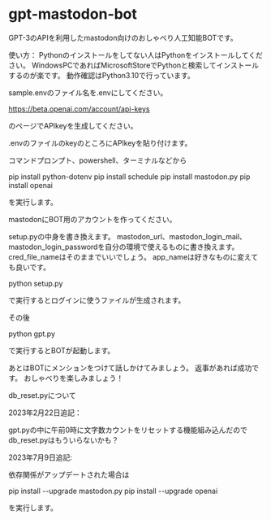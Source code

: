 # gpt-mastodon-bot
GPT-3のAPIを利用したmastodon向けのおしゃべり人工知能BOTです。

使い方：
Pythonのインストールをしてない人はPythonをインストールしてください。
WindowsPCであればMicrosoftStoreでPythonと検索してインストールするのが楽です。
動作確認はPython3.10で行っています。

sample.envのファイル名を.envにしてください。

https://beta.openai.com/account/api-keys

のページでAPIkeyを生成してください。

.envのファイルのkeyのところにAPIkeyを貼り付けます。

コマンドプロンプト、powershell、ターミナルなどから

pip install python-dotenv
pip install schedule
pip install mastodon.py
pip install openai

を実行します。

mastodonにBOT用のアカウントを作ってください。

setup.pyの中身を書き換えます。
mastodon_url、mastodon_login_mail、mastodon_login_passwordを自分の環境で使えるものに書き換えます。
cred_file_nameはそのままでいいでしょう。
app_nameは好きなものに変えても良いです。

python setup.py

で実行するとログインに使うファイルが生成されます。

その後

python gpt.py

で実行するとBOTが起動します。

あとはBOTにメンションをつけて話しかけてみましょう。
返事があれば成功です。
おしゃべりを楽しみましょう！

db_reset.pyについて

2023年2月22日追記：

gpt.pyの中に午前0時に文字数カウントをリセットする機能組み込んだのでdb_reset.pyはもういらないかも？

2023年7月9日追記:

依存関係がアップデートされた場合は

pip install --upgrade mastodon.py pip install --upgrade openai

を実行します。
